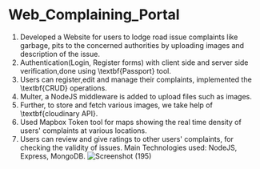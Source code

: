 # Web_Complaining_Portal
1. Developed a Website for users to lodge road issue complaints like garbage, pits to the concerned authorities by uploading images and description of the issue.
2. Authentication(Login, Register forms) with client side and server side verification,done using \textbf{Passport} tool.
3. Users can register,edit and manage their complaints, implemented the \textbf{CRUD} operations.
4. Multer, a NodeJS middleware is added to upload files such as images.
5. Further, to store and fetch various images, we take help of \textbf{cloudinary API}.
6. Used Mapbox Token tool for maps showing the real time density of users' complaints at various locations.
7. Users can review and give ratings to other users' complaints, for checking the validity of issues.
Main Technologies used: NodeJS, Express, MongoDB.
![Screenshot (195)](https://user-images.githubusercontent.com/75562596/170254291-6be02b23-d702-46d5-afb8-49e6af8536e2.png)

